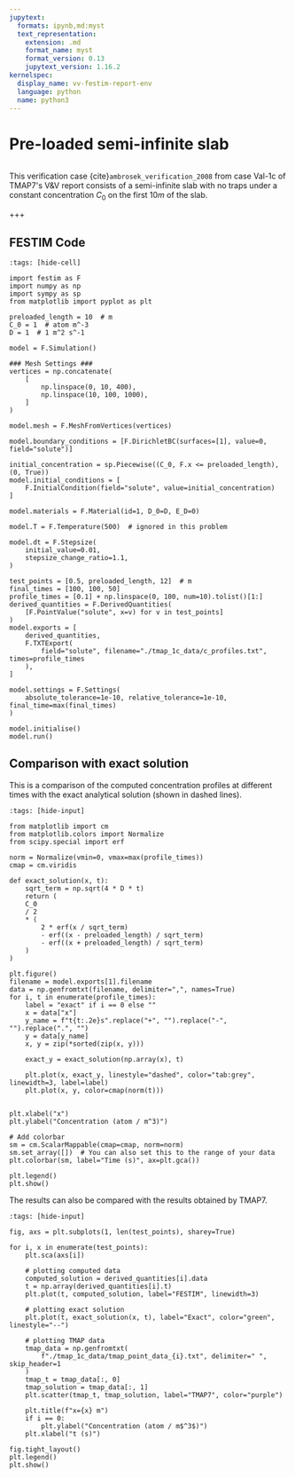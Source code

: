 ```yaml
---
jupytext:
  formats: ipynb,md:myst
  text_representation:
    extension: .md
    format_name: myst
    format_version: 0.13
    jupytext_version: 1.16.2
kernelspec:
  display_name: vv-festim-report-env
  language: python
  name: python3
---
```


# Pre-loaded semi-infinite slab

```{tags} 1D, MES, transient
```

This verification case {cite}`ambrosek_verification_2008` from case Val-1c of TMAP7's V&V report consists of a semi-infinite slab with no traps under a constant concentration $C_0$ on the first $10 m$ of the slab.

+++

## FESTIM Code

```{code-cell} ipython3
:tags: [hide-cell]

import festim as F
import numpy as np
import sympy as sp
from matplotlib import pyplot as plt

preloaded_length = 10  # m
C_0 = 1  # atom m^-3
D = 1  # 1 m^2 s^-1

model = F.Simulation()

### Mesh Settings ###
vertices = np.concatenate(
    [
        np.linspace(0, 10, 400),
        np.linspace(10, 100, 1000),
    ]
)

model.mesh = F.MeshFromVertices(vertices)

model.boundary_conditions = [F.DirichletBC(surfaces=[1], value=0, field="solute")]

initial_concentration = sp.Piecewise((C_0, F.x <= preloaded_length), (0, True))
model.initial_conditions = [
    F.InitialCondition(field="solute", value=initial_concentration)
]

model.materials = F.Material(id=1, D_0=D, E_D=0)

model.T = F.Temperature(500)  # ignored in this problem

model.dt = F.Stepsize(
    initial_value=0.01,
    stepsize_change_ratio=1.1,
)

test_points = [0.5, preloaded_length, 12]  # m
final_times = [100, 100, 50]
profile_times = [0.1] + np.linspace(0, 100, num=10).tolist()[1:]
derived_quantities = F.DerivedQuantities(
    [F.PointValue("solute", x=v) for v in test_points]
)
model.exports = [
    derived_quantities,
    F.TXTExport(
        field="solute", filename="./tmap_1c_data/c_profiles.txt", times=profile_times
    ),
]

model.settings = F.Settings(
    absolute_tolerance=1e-10, relative_tolerance=1e-10, final_time=max(final_times)
)

model.initialise()
model.run()
```

## Comparison with exact solution

This is a comparison of the computed concentration profiles at different times with the exact analytical solution (shown in dashed lines).

```{code-cell} ipython3
:tags: [hide-input]

from matplotlib import cm
from matplotlib.colors import Normalize
from scipy.special import erf

norm = Normalize(vmin=0, vmax=max(profile_times))
cmap = cm.viridis

def exact_solution(x, t):
    sqrt_term = np.sqrt(4 * D * t)
    return (
    C_0
    / 2
    * (
        2 * erf(x / sqrt_term)
        - erf((x - preloaded_length) / sqrt_term)
        - erf((x + preloaded_length) / sqrt_term)
    )
)

plt.figure()
filename = model.exports[1].filename
data = np.genfromtxt(filename, delimiter=",", names=True)
for i, t in enumerate(profile_times):
    label = "exact" if i == 0 else ""
    x = data["x"]
    y_name = f"t{t:.2e}s".replace("+", "").replace("-", "").replace(".", "")
    y = data[y_name]
    x, y = zip(*sorted(zip(x, y)))
    
    exact_y = exact_solution(np.array(x), t)

    plt.plot(x, exact_y, linestyle="dashed", color="tab:grey", linewidth=3, label=label)
    plt.plot(x, y, color=cmap(norm(t)))


plt.xlabel("x")
plt.ylabel("Concentration (atom / m^3)")

# Add colorbar
sm = cm.ScalarMappable(cmap=cmap, norm=norm)
sm.set_array([])  # You can also set this to the range of your data
plt.colorbar(sm, label="Time (s)", ax=plt.gca())

plt.legend()
plt.show()
```

The results can also be compared with the results obtained by TMAP7.

```{code-cell} ipython3
:tags: [hide-input]

fig, axs = plt.subplots(1, len(test_points), sharey=True)

for i, x in enumerate(test_points):
    plt.sca(axs[i])

    # plotting computed data
    computed_solution = derived_quantities[i].data
    t = np.array(derived_quantities[i].t)
    plt.plot(t, computed_solution, label="FESTIM", linewidth=3)

    # plotting exact solution
    plt.plot(t, exact_solution(x, t), label="Exact", color="green", linestyle="--")

    # plotting TMAP data
    tmap_data = np.genfromtxt(
        f"./tmap_1c_data/tmap_point_data_{i}.txt", delimiter=" ", skip_header=1
    )
    tmap_t = tmap_data[:, 0]
    tmap_solution = tmap_data[:, 1]
    plt.scatter(tmap_t, tmap_solution, label="TMAP7", color="purple")

    plt.title(f"x={x} m")
    if i == 0:
        plt.ylabel("Concentration (atom / m$^3$)")
    plt.xlabel("t (s)")

fig.tight_layout()
plt.legend()
plt.show()
```
